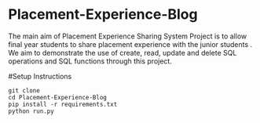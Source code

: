 # Placement-Experience-Blog
The main aim of Placement Experience Sharing System Project is to allow final year students to share placement experience  with the junior students . We aim to demonstrate the use of create, read, update and delete SQL operations and SQL functions through this project. 

#Setup Instructions
```
git clone 
cd Placement-Experience-Blog
pip install -r requirements.txt
python run.py
```
